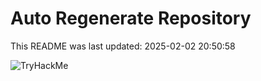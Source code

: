 # Auto Regenerate Repository

This README was last updated: 2025-02-02 20:50:58

 ![TryHackMe](https://tryhackme.com/badge/533634)